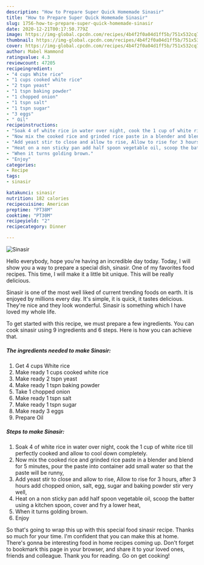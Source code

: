 ```yaml
---
description: "How to Prepare Super Quick Homemade Sinasir"
title: "How to Prepare Super Quick Homemade Sinasir"
slug: 1756-how-to-prepare-super-quick-homemade-sinasir
date: 2020-12-21T00:17:50.779Z
image: https://img-global.cpcdn.com/recipes/4b4f2f0a04d1ff5b/751x532cq70/sinasir-recipe-main-photo.jpg
thumbnail: https://img-global.cpcdn.com/recipes/4b4f2f0a04d1ff5b/751x532cq70/sinasir-recipe-main-photo.jpg
cover: https://img-global.cpcdn.com/recipes/4b4f2f0a04d1ff5b/751x532cq70/sinasir-recipe-main-photo.jpg
author: Mabel Hammond
ratingvalue: 4.3
reviewcount: 47205
recipeingredient:
- "4 cups White rice"
- "1 cups cooked white rice"
- "2 tspn yeast"
- "1 tspn baking powder"
- "1 chopped onion"
- "1 tspn salt"
- "1 tspn sugar"
- "3 eggs"
- " Oil"
recipeinstructions:
- "Soak 4 of white rice in water over night, cook the 1 cup of white rice till perfectly cooked and allow to cool down completely."
- "Now mix the cooked rice and grinded rice paste in a blender and blend for 5 minutes, pour the paste into container add small water so that the paste will be runny,"
- "Add yeast stir to close and allow to rise, Allow to rise for 3 hours, after 3 hours add chopped onion, salt, egg, sugar and baking powder stir very well,"
- "Heat on a non sticky pan add half spoon vegetable oil, scoop the batter using a kitchen spoon, cover and fry a lower heat,"
- "When it turns golding brown."
- "Enjoy"
categories:
- Recipe
tags:
- sinasir

katakunci: sinasir 
nutrition: 182 calories
recipecuisine: American
preptime: "PT38M"
cooktime: "PT30M"
recipeyield: "2"
recipecategory: Dinner

---
```



![Sinasir](https://img-global.cpcdn.com/recipes/4b4f2f0a04d1ff5b/751x532cq70/sinasir-recipe-main-photo.jpg)

Hello everybody, hope you're having an incredible day today. Today, I will show you a way to prepare a special dish, sinasir. One of my favorites food recipes. This time, I will make it a little bit unique. This will be really delicious.



Sinasir is one of the most well liked of current trending foods on earth. It is enjoyed by millions every day. It's simple, it is quick, it tastes delicious. They're nice and they look wonderful. Sinasir is something which I have loved my whole life.


To get started with this recipe, we must prepare a few ingredients. You can cook sinasir using 9 ingredients and 6 steps. Here is how you can achieve that.

<!--inarticleads1-->

##### The ingredients needed to make Sinasir:

1. Get 4 cups White rice
1. Make ready 1 cups cooked white rice
1. Make ready 2 tspn yeast
1. Make ready 1 tspn baking powder
1. Take 1 chopped onion
1. Make ready 1 tspn salt
1. Make ready 1 tspn sugar
1. Make ready 3 eggs
1. Prepare  Oil




<!--inarticleads2-->

##### Steps to make Sinasir:

1. Soak 4 of white rice in water over night, cook the 1 cup of white rice till perfectly cooked and allow to cool down completely.
1. Now mix the cooked rice and grinded rice paste in a blender and blend for 5 minutes, pour the paste into container add small water so that the paste will be runny,
1. Add yeast stir to close and allow to rise, Allow to rise for 3 hours, after 3 hours add chopped onion, salt, egg, sugar and baking powder stir very well,
1. Heat on a non sticky pan add half spoon vegetable oil, scoop the batter using a kitchen spoon, cover and fry a lower heat,
1. When it turns golding brown.
1. Enjoy




So that's going to wrap this up with this special food sinasir recipe. Thanks so much for your time. I'm confident that you can make this at home. There's gonna be interesting food in home recipes coming up. Don't forget to bookmark this page in your browser, and share it to your loved ones, friends and colleague. Thank you for reading. Go on get cooking!
